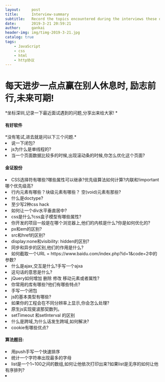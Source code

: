 ```yaml
---
layout:     post
title:      Interview-summary
subtitle:   Record the topics encountered during the interviews these days.
date:       2019-3-21 20:59:21
author:     gankai
header-img: img/timg-2019-3-21.jpg
catalog: true
tags:
    - JavaScript
    - css
    - html
    - http协议
---
```


<h1> 每天进步一点点赢在别人休息时, 励志前行,未来可期!</h1>

*坐标深圳,记录一下最近面试遇到的问题,分享出来给大家! *

<h4>有好软件</h4>
*没有笔试,进去就是问以下三个问题.*
<li>说一下闭包?</li>
<li>js为什么是单线程的?</li>
<li>当一个页面数据比较多的时候,出现滚动条的时候,你怎么优化这个页面?</li>
<h4>金证股份</h4>
<li>CSS选择符有哪些?哪些属性可以继承?优先级算法如何计算?内联和!important哪个优先级高?</li>
<li>行内元素有哪些？块级元素有哪些？ 空(void)元素有那些?</li>
<li>什么是doctype?</li>
<li>至少写2种css hack</li>
<li>如何让一个div水平垂直居中?</li>
<li>css是什么?css盒子模型有哪些属性?</li>
<li>你开发的项目一般是在哪个浏览器上,他们的内核是什么?你是如何优化的?</li>
<li>px和em的区别?</li>
<li>src和href的区别?</li>
<li>display:none和visibility: hidden的区别?</li>
<li>同步和异步的区别,他们的作用是什么?</li>
<li>如何截取一个URL = https://www.baidu.com/index.php?id=1&code=2中的参数?</li>
<li>什么是ajax,交互是什么?手写一个ajxa</li>
<li><meta http-equiv="X-UA-Compatible" content="ie=edge">这句话的意思是什么?</li>
<li>jQuery如何增加 删除 修改 移动元素或者属性?</li>
<li>你常用的库有哪些?他们有哪些特点?</li>
<li>手写一个闭包</li>
<li>js的基本类型有哪些?</li>
<li>如果你的工程会在不同分辨率上显示,你会怎么处理?</li>
<li>原生js实现斐波那契数列。</li>
<li>setTimeout 和setInterval 的区别</li>
<li>什么是跨域,为什么话发生跨域,如何解决?</li>
<li>cookie有哪些优点?</li>

<h4>算法题目:</h4>

<li>用push手写一个快速排序</li>

<li>统计一个字符串出现最多的字母</li>

<li>list是一个1~100之间的数组,如何让他依次打印出来?如果list是无序的如何让他有序排列?</li>



<li></li>

